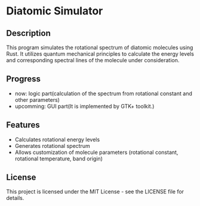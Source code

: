 # Diatomic Simulator

## Description

This program simulates the rotational spectrum of diatomic molecules using Rust. 
It utilizes quantum mechanical principles to calculate the energy levels and corresponding spectral lines of the molecule under consideration.

## Progress

- now: logic part(calculation of the spectrum from rotational constant and other parameters)
- upcomming: GUI part(It is implemented by GTK+ toolkit.) 

## Features

- Calculates rotational energy levels
- Generates rotational spectrum
- Allows customization of molecule parameters (rotational constant, rotational temperature, band origin)

## License

This project is licensed under the MIT License - see the LICENSE file for details.

